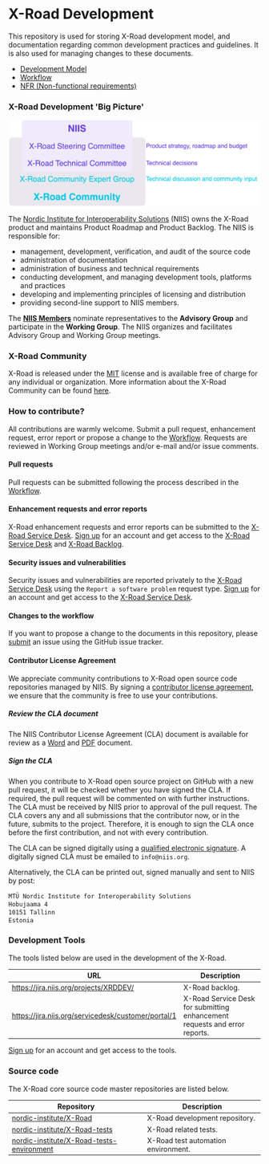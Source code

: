 # X-Road Development

This repository is used for storing X-Road development model, and
documentation regarding common development practices and guidelines.
It is also used for managing changes to these documents.

- [Development Model](DEVELOPMENT_MODEL.md)
- [Workflow](WORKFLOW.md)
- [NFR (Non-functional requirements)](NFR.md)

### X-Road Development 'Big Picture'

![](IMG/xroad_development.png)

The [Nordic Institute for Interoperability Solutions](https://niis.org) (NIIS)
owns the X-Road product and maintains Product Roadmap and Product Backlog. The
NIIS is responsible for:

* management, development, verification, and audit of the source code
* administration of documentation
* administration of business and technical requirements
* conducting development, and managing development tools, platforms and practices
* developing and implementing principles of licensing and distribution
* providing second-line support to NIIS members.

The **[NIIS Members](https://www.niis.org/organization-and-management/)**
nominate representatives to the **Advisory Group** and participate in the
**Working Group**. The NIIS organizes and facilitates Advisory Group and
Working Group meetings.

### X-Road Community

X-Road is released under the [MIT](https://en.wikipedia.org/wiki/MIT_License)
license and is available free of charge for any individual or organization.
More information about the X-Road Community can be found
[here](https://community.niis.org).

### How to contribute?

All contributions are warmly welcome. Submit a pull request, enhancement request,
error report or propose a change to the [Workflow](WORKFLOW.md). Requests are
reviewed in Working Group meetings and/or e-mail and/or issue comments.

#### Pull requests

Pull requests can be submitted following the process described in the
[Workflow](WORKFLOW.md#12-submitting-and-accepting-work).

#### Enhancement requests and error reports

X-Road enhancement requests and error reports can be submitted to the [X-Road Service
Desk](https://jira.niis.org/servicedesk/customer/portal/1).
[Sign up](https://jira.niis.org/secure/Signup!default.jspa) for an account and
get access to the [X-Road Service
Desk](https://jira.niis.org/servicedesk/customer/portal/1) and
[X-Road Backlog](https://jira.niis.org/projects/XRDDEV/).

#### Security issues and vulnerabilities

Security issues and vulnerabilities are reported privately to the [X-Road Service
Desk](https://jira.niis.org/servicedesk/customer/portal/1) using the
`Report a software problem` request type.
[Sign up](https://jira.niis.org/secure/Signup!default.jspa) for an account and
get access to the [X-Road Service Desk](https://jira.niis.org/servicedesk/customer/portal/1).

#### Changes to the workflow

If you want to propose a change to the documents in this repository, please
[submit](https://github.com/nordic-institute/X-Road-development/issues/new) an
issue using the GitHub issue tracker.

#### Contributor License Agreement

We appreciate community contributions to X-Road open source code repositories
managed by NIIS. By signing a [contributor license agreement](https://en.wikipedia.org/wiki/Contributor_License_Agreement),
we ensure that the community is free to use your contributions.

##### Review the CLA document

The NIIS Contributor License Agreement (CLA) document is available for review as
a [Word](docs/NIIS_Contributor_Licence_Agreement.docx) and
[PDF](docs/NIIS_Contributor_Licence_Agreement.pdf) document.

##### Sign the CLA

When you contribute to X-Road open source project on GitHub with a new pull
request, it will be checked whether you have signed the CLA. If required, the
pull request will be commented on with further instructions. The CLA must be
received by NIIS prior to approval of the pull request. The CLA covers any and
all submissions that the contributor now, or in the future, submits to the
project. Therefore, it is enough to sign the CLA once before the first
contribution, and not with every contribution.

The CLA can be signed digitally using a
[qualified electronic signature](https://ec.europa.eu/cefdigital/wiki/display/SDBX/Introduction+to+e-signature).
A digitally signed CLA must be emailed to `info@niis.org`.

Alternatively, the CLA can be printed out, signed manually and sent to NIIS
by post:

    MTÜ Nordic Institute for Interoperability Solutions
    Hobujaama 4
    10151 Tallinn
    Estonia

### Development Tools

The tools listed below are used in the development of the X-Road.

| URL | Description |
| --- | --- |
| https://jira.niis.org/projects/XRDDEV/ | X-Road backlog. |
| https://jira.niis.org/servicedesk/customer/portal/1 | X-Road Service Desk for submitting enhancement requests and error reports. |

[Sign up](https://jira.niis.org/secure/Signup!default.jspa) for an account and
get access to the tools.

### Source code

The X-Road core source code master repositories are listed below.

| Repository | Description |
| --- | --- |
| [nordic-institute/X-Road](https://github.com/nordic-institute/X-Road) | X-Road development repository. |
| [nordic-institute/X-Road-tests](https://github.com/nordic-institute/X-Road-tests) | X-Road related tests. |
| [nordic-institute/X-Road-tests-environment](https://github.com/nordic-institute/X-Road-tests-environment) | X-Road test automation environment. |
